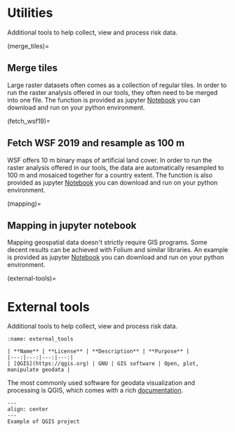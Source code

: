# Utilities
Additional tools to help collect, view and process risk data.

(merge_tiles)=
## Merge tiles
Large raster datasets often comes as a collection of regular tiles.
In order to run the raster analysis offered in our tools, they often need to be merged into one file.
The function is provided as jupyter [Notebook](../tools/utility/merge_tiles/Merge_tiles.ipynb) you can download and run on your python environment.

(fetch_wsf19)=
## Fetch WSF 2019 and resample as 100 m
WSF offers 10 m binary maps of artificial land cover.
In order to run the raster analysis offered in our tools, the data are automatically resampled to 100 m and mosaiced together for a country extent.
The function is also provided as jupyter [Notebook](../tools/utility/Fetch_data/Fetch_WSF19.ipynb) you can download and run on your python environment.

(mapping)=
## Mapping in jupyter notebook
Mapping geospatial data doesn't strictly require GIS programs. Some decent results can be achieved with Folium and similar libraries.
An example is provided as jupyter [Notebook](../tools/utility/mapping.ipynb) you can download and run on your python environment.

(external-tools)=
# External tools
Additional tools to help collect, view and process risk data.

```{table}
:name: external_tools

| **Name** | **License** | **Description** | **Purpose** |
|---:|---:|---:|---:|
| [QGIS](https://qgis.org) | GNU | GIS software | Open, plot, manipulate geodata |
```
The most commonly used software for geodata visualization and processing is QGIS, which comes with a rich [documentation](https://docs.qgis.org).

```{figure} images/qgis.jpg
---
align: center
---
Example of QGIS project
```